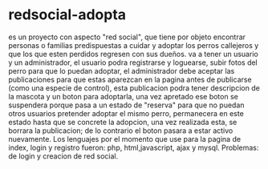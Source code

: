 # redsocial-adopta
es un proyecto con aspecto "red social", que tiene por objeto encontrar personas o familias predispuestas a cuidar y adoptar los perros callejeros y que los que esten perdidos regresen con sus dueños. va a tener un usuario y un administrador, el usuario podra registrarse y loguearse, subir fotos del perro para que lo puedan adoptar, el administrador debe aceptar las publicaciones para que estas aparezcan en la pagina antes de publicarse (como una especie de control), esta publicacion podra tener descripcion de la mascota y un boton para adoptarla, una vez apretado ese boton se suspendera porque pasa a un estado de "reserva" para que no puedan otros usuarios pretender adoptar el mismo perro, permanecera en este estado hasta que se concrete la adopcion, una vez realizada esta, se borrara la publicacion; de lo contrario el boton pasara a estar activo nuevamente.
Los lenguajes por el momento que use para la pagina de index, login y registro fueron: php, html,javascript, ajax y mysql.
Problemas: de login y creacion de red social.
